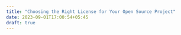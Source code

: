 ```yaml
---
title: "Choosing the Right License for Your Open Source Project"
date: 2023-09-01T17:00:54+05:45
draft: true
---
```


